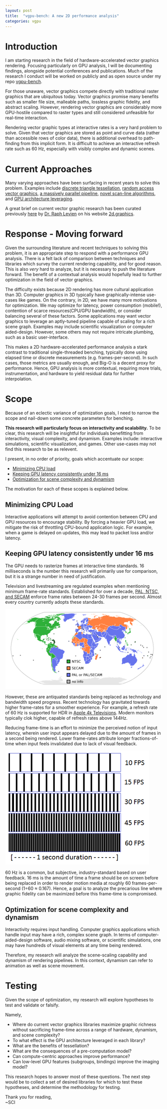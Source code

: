 ```yaml
---
layout: post
title:  "vgpu-bench: A new 2D performance analysis"
categories: vgpu
---
```

# Introduction
I am starting research in the field of hardware-accelerated vector graphics rendering. Focusing particularly on GPU analysis, I will be documenting findings, alongside potential conferences and publications. Much of the research I conduct will be worked on publicly and as open source under my repo [vgpu-bench](https://github.com/simbleau/vgpu-bench).

For those unaware, vector graphics compete directly with traditional raster graphics that are ubiquitous today. Vector graphics promise many benefits such as smaller file size, malleable paths, lossless graphic fidelity, and abstract scaling. However, rendering vector graphics are considerably more GPU-hostile compared to raster types and still considered unfeasible for real-time interaction.

Rendering vector graphic types at interactive rates is a very hard problem to solve. Given that vector graphics are stored as point and curve data (rather than accessible rows of color data), there is additional overhead to path-finding from this implicit form. It is difficult to achieve an interactive refresh rate such as 60 Hz, especially with visibly complex and dynamic scenes.

# Current Approaches
Many varying approaches have been surfacing in recent years to solve this problem. Examples include [discrete triangle tessellation](https://github.com/nical/lyon), [random access vector graphics](http://hhoppe.com/proj/ravg/), [a massively parallel pipeline](http://w3.impa.br/~diego/projects/GanEtAl14/), [novel scan-line algorithms](http://kunzhou.net/zjugaps/pathrendering/), and [GPU architecture leveraging](https://raphlinus.github.io/rust/graphics/gpu/2020/06/12/sort-middle.html).

A great brief on current vector graphic research has been curated previously [here](https://2d.graphics/book/gpu_rendering.html) by [Dr. Raph Levien](https://levien.com) on his website [2d.graphics](https://2d.graphics).

# Response - Moving forward
Given the surrounding literature and recent techniques to solving this problem, it is an appropriate step to respond with a performance GPU analysis. There is a felt lack of comparison between techniques and libraries which survey the current rendering capability, and for good reason. This is also *very* hard to analyze, but it is necessary to push the literature forward. The benefit of a contextual analysis would hopefully lead to further optimization in the field of vector graphics. 

The difficulty exists because 2D rendering has more cultural application than 3D. Computer graphics in 3D typically have graphically-intense use-cases like games. On the contrary, in 2D, we have many more motivations for optimization. We may optimize for latency, power consumption (mobile!), contention of scarce resources(CPU/GPU bandwidth), or consider balancing several of these factors. Some applications may want vector graphics to leverage an aptly-tuned pipeline capable of scaling for a rich scene graph. Examples may include scientific visualization or computer aided-design. However, some others may not require intricate plumbing, such as a basic user-interface.

This makes a 2D hardware-accelerated performance analysis a stark contrast to traditional single-threaded benching, typically done using elapsed time or discrete measurements (e.g. frames-per-second). In such cases, those metrics are usually enough, and Big-O is a decent proxy for performance. Hence, GPU analysis is more contextual, requiring more trials, instrumentation, and hardware to yield residual data for further interpolation.

# Scope

Because of an eclectic variance of optimization goals, I need to narrow the scope and nail-down some concrete parameters for benching.

**This research will particularly focus on interactivity and scalability.** To be clear, this research will be insightful for individuals benefitting from interactivity, visual complexity, and dynamism. Examples include: interactive simulations, scientific visualization, and games. Other use-cases may not find this research to be as relevent.

I present, in no order of priority, goals which accentuate our scope:
 * [Minimizing CPU load](#minimizing-cpu-load)
 * [Keeping GPU latency consistently under 16 ms](#keeping-gpu-latency-consistently-under-16-ms)
 * [Optimization for scene complexity and dynamism](#optimization-for-scene-complexity-and-dynamism)

The motivation for each of these scopes is explained below.

## Minimizing CPU Load

Interactive applications will attempt to avoid contention between CPU and GPU resources to encourage stability. By forcing a heavier GPU load, we mitigate the risk of throttling CPU-bound application logic. For example, when a game is delayed on updates, this may lead to packet loss and/or latency.

## Keeping GPU latency consistently under 16 ms

The GPU needs to rasterize frames at interactive time standards. 16 milliseconds is the number this research will primarily use for comparison, but it is a strange number in need of justification.

Television and livestreaming are regulated examples when mentioning minimum frame-rate standards. Established for over a decade, [PAL, NTSC, and SECAM](https://www.sony.com/electronics/support/articles/00006681) enforce frame rates between 24-30 frames per second. Almost every country currently adopts these standards. 

![Television frame rates by country](/assets/video_framerate.png)

However, these are antiquated standards being replaced as technology and bandwidth speed progress. Recent technology has gravitated towards higher frame-rates for a smoother experience. For example, a refresh rate of 60 Hz is supported for HDR in [Apple 4k Televisions](https://www.apple.com/apple-tv-4k/specs/). Modern monitors typically clok higher, capable of refresh rates above 144Hz.

Reducing frame-time is an effort to minimize the perceived notion of input latency, wherein user input appears delayed due to the amount of frames in a second being rendered. Lower frame-rates attribute longer fractions-of-time when input feels invalidated due to lack of visual feedback.

![Frames per second](/assets/fps_illustration.png)

60 Hz is a common, but subjective, industry-standard based on user feedback. 16 ms is the amount of time a frame should be on screen before being replaced in order to render motion media at roughly 60 frames-per-second (1÷60 ≈ 0.167). Hence, a goal is to analyze the precarious line where graphic fidelity can be maximized before this frame-time is compromised.

## Optimization for scene complexity and dynamism

Interactivity requires input handling. Computer graphics applications which handle input may have a rich, complex scene graph. In terms of computer-aided-design software, audio mixing software, or scientific simulations, one may have hundreds of visual elements at any time being rendered.

Therefore, my research will analyze the scene-scaling capability and dynamism of rendering pipelines. In this context, dynamism can refer to animation as well as scene movement.

# Testing

Given the scope of optimization, my research will explore hypotheses to test and validate or falsify.

Namely,
 * Where do current vector graphics libraries maximize graphic richness without sacrificing frame-time across a range of hardware, dynamism, and scene complexity?
 * To what effect is the GPU architecture leveraged in each library?
 * What are the benefits of tessellation?
 * What are the consequences of a pre-computation model?
 * Can compute-centric approaches improve performance?
 * Can low-level GPU features (subgroups, bindings) improve the imaging model?

This research hopes to answer most of these questions. The next step would be to collect a set of desired libraries for which to test these hypotheses, and determine the methodology for testing.

Thank you for reading,\
~SCI